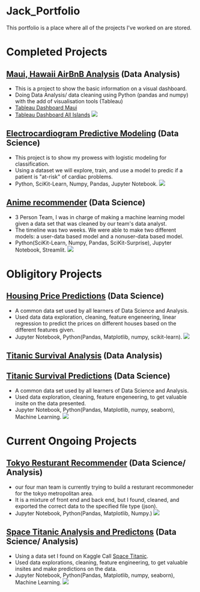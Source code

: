 # Jack_Portfolio
This portfolio is a place where all of the projects I've worked on are stored. 

# Completed Projects
## [Maui, Hawaii AirBnB Analysis](https://github.com/Jack-Merrett/hawaii_airbnb) (Data Analysis)
- This is a project to show the basic information on a visual dashboard.
- Doing Data Analysis/ data cleaning using Python (pandas and numpy) with the add of visualisation tools (Tableau)
- [Tableau Dashboard Maui](https://public.tableau.com/app/profile/jack.merrett/viz/MauiAirBnBDashboard/Dashboard1#1)
- [Tableau Dashboard All Islands](https://public.tableau.com/authoring/IslandAirBnBOverview/Dashboard1#3)
![](https://i.insider.com/607dbae474da0300181e27fb?width=1000&format=jpeg&auto=webp)

## [Electrocardiogram Predictive Modeling](https://github.com/Jack-Merrett/data-electrocardiograms) (Data Science)
- This project is to show my prowess with logistic modeling for classification.
- Using a dataset we will explore, train, and use a model to predic if a patient is "at-risk" of cardiac problems.
- Python, SciKit-Learn, Numpy, Pandas, Jupyter Notebook.
![](https://www.publicdomainpictures.net/pictures/50000/nahled/heart-cardiogram.jpg)

## [Anime recommender](https://ani-reco.streamlit.app/) (Data Science)
- 3 Person Team, I was in charge of making a machine learning model given a data set that was cleaned by our team's data analyst.
- The timeline was two weeks. We were able to make two different models: a user-data based model and a nonuser-data based model.
- Python(SciKit-Learn, Numpy, Pandas, SciKit-Surprise), Jupyter Notebook, Streamlit. 
![](https://res.cloudinary.com/jerrick/image/upload/v1673103144/63b98728c9895a001ca7cc8d.jpg)


# Obligitory Projects
## [Housing Price Predictions](https://github.com/Jack-Merrett/data-houses-kaggle-competition) (Data Science)
- A common data set used by all learners of Data Science and Analysis.
- Used data data exploration, cleaning, feature engeneering, linear regression to predict the prices on different houses based on the different features given.
- Jupyter Notebook, Python(Pandas, Matplotlib, numpy, scikit-learn).
![](https://raw.githubusercontent.com/Masterx-AI/Project_Housing_Price_Prediction_/main/hs.jpg)

## [Titanic Survival Analysis](https://github.com/Jack-Merrett/data-titanic_disaster) (Data Analysis)
## [Titanic Survival Predictions](https://github.com/Jack-Merrett/titanic-ML-predictions) (Data Science)
- A common data set used by all learners of Data Science and Analysis.
- Used data exploration, cleaning, feature engeneering, to get valuable insite on the data presented. 
- Jupyter Notebook, Python(Pandas, Matplotlib, numpy, seaborn), Machine Learning. 
![](https://www.nyckel.com/blog/images/2021/titanic-kaggle-hero.jpg)



## 
# Current Ongoing Projects
## [Tokyo Resturant Recommender](https://github.com/Wolfinbarger/OniGiri) (Data Science/ Analysis)
- our four man team is currently trying to build a resturant recommoneder for the tokyo metropolitan area.
- It is a mixture of front end and back end, but I found, cleaned, and exported the correct data to the specified file type (json).
- Jupyter Notebook, Python(Pandas, Matplotlib, Numpy.)
![](https://cdn.cheapoguides.com/wp-content/uploads/sites/2/2020/05/akihabara-iStock-484915982-1024x683.jpg)

## [Space Titanic Analysis and Predictons](https://github.com/Jack-Merrett/space-titanic-project) (Data Science/ Analysis)
- Using a data set I found on Kaggle Call [Space Titanic](https://www.kaggle.com/competitions/spaceship-titanic).
- Used data explorations, cleaning, feature engineering, to get valuable insites and make predictions on the data.
- Jupyter Notebook, Python(Pandas, Matplotlib, numpy, seaborn), Machine Learning.
![](https://miro.medium.com/v2/resize:fit:640/1*q4Di1NuAoDwm0ErFuJhG5g.jpeg)
